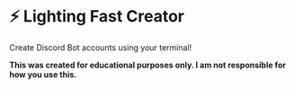 # ⚡ Lighting Fast Creator
Create Discord Bot accounts using your terminal!

**This was created for educational purposes only. I am not responsible for how you use this.**
